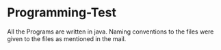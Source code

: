 # Programming-Test

All the Programs are written in java.
Naming conventions to the files were given to the files as mentioned in the mail. 

